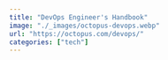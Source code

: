 ```yaml
---
title: "DevOps Engineer's Handbook"
image: "./_images/octopus-devops.webp"
url: "https://octopus.com/devops/"
categories: ["tech"]
---
```

